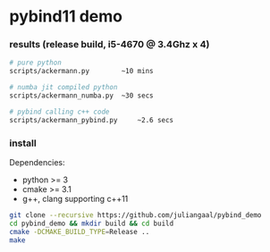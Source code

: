 # pybind11 demo

### results (release build, i5-4670 @ 3.4Ghz x 4)
```bash
# pure python
scripts/ackermann.py		~10 mins

# numba jit compiled python
scripts/ackermann_numba.py 	~30 secs

# pybind calling c++ code
scripts/ackermann_pybind.py 	~2.6 secs 
```

### install
Dependencies:
* python >= 3
* cmake >= 3.1
* g++, clang supporting c++11


```bash
git clone --recursive https://github.com/juliangaal/pybind_demo
cd pybind_demo && mkdir build && cd build
cmake -DCMAKE_BUILD_TYPE=Release ..
make 
```
